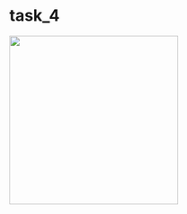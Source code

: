 # task_4

<img src="https://github.com/kevadiyaharshita/Core_Flutter/assets/133105068/e91e64c4-7e93-4ca9-b07d-20d3fb7630df" width="300px">
